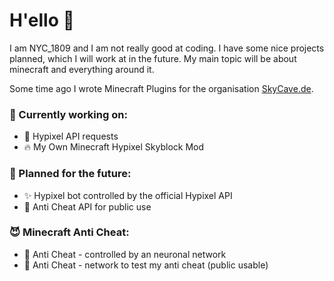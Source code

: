 # H'ello 👋

I am NYC_1809 and I am not really good at coding. I have some nice projects planned, which I will work at in the future.
My main topic will be about minecraft and everything around it.

Some time ago I wrote Minecraft Plugins for the organisation [SkyCave.de](https://github.com/skycavemc).

### 🦄 Currently working on:
  - 🏹 Hypixel API requests
  - 🔥 My Own Minecraft Hypixel Skyblock Mod

### 👻 Planned for the future:
  - ✨ Hypixel bot controlled by the official Hypixel API
  - 🐬 Anti Cheat API for public use
  
  
  
### 😈 Minecraft Anti Cheat: 
  - 🖤 Anti Cheat - controlled by an neuronal network
  - 🦔 Anti Cheat - network to test my anti cheat (public usable)

